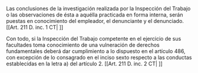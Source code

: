 Las conclusiones de la investigación realizada por la Inspección del Trabajo o las observaciones de ésta a aquélla practicada en forma interna, serán puestas en conocimiento del empleador, el denunciante y el denunciado. [[Art. 211 D. inc. 1 CT| ]]

Con todo, si la Inspección del Trabajo competente en el ejercicio de sus facultades toma conocimiento de una vulneración de derechos fundamentales deberá dar cumplimiento a lo dispuesto en el artículo 486, con excepción de lo consagrado en el inciso sexto respecto a las conductas establecidas en la letra a) del artículo 2. [[Art. 211 D. inc. 2 CT| ]]
